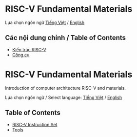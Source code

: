 # RISC-V Fundamental Materials



Lựa chọn ngôn ngữ [Tiếng Việt](./README.md) / [English](./README.en.md)

## Các nội dung chính / Table of Contents

- [Kiến trúc RISC-V](RISC-V.md)
- [Công cụ](RIPES.md)

# RISC-V Fundamental Materials

Introduction of computer architecture RISC-V and materials.

Lựa chọn ngôn ngữ / Select language: [Tiếng Việt](./README.md) / [English](./README.en.md)


## Table of Contents

- [RISC-V Instruction Set](RISC-V.en.md)
- [Tools](RIPES.en.md)
